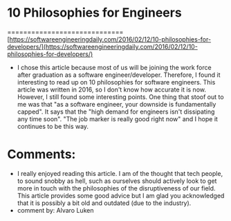 # 10 Philosophies for Engineers  
=============================
[https://softwareengineeringdaily.com/2016/02/12/10-philosophies-for-developers/](https://softwareengineeringdaily.com/2016/02/12/10-philosophies-for-developers/)

- I chose this article because most of us will be joining the work force after graduation as a software engineer/developer. Therefore, I found it interesting to read up on 10 philosophies for software engineers. This article was written in 2016, so I don't know how accurate it is now. However, I still found some interesting points. One thing that stoof out to me was that "as a software engineer, your downside is fundamentally capped". It says that the "high demand for engineers isn't dissipating any time soon". "The job marker is really good right now" and I hope it continues to be this way.


# Comments:

- I really enjoyed reading this article. I am of the thought that tech people, to sound snobby as hell, such as ourselves should actively look to get more in touch with the philosophies of the disruptiveness of our field. This article provides some good advice but I am glad you acknowledged that it is possibly a bit old and outdated (due to the industry).
- comment by: Alvaro Luken